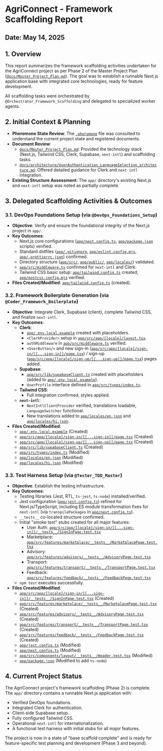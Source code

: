 # AgriConnect - Framework Scaffolding Report

## Date: May 14, 2025

## 1. Overview

This report summarizes the framework scaffolding activities undertaken for the AgriConnect project as per Phase 2 of the Master Project Plan ([`docs/Master_Project_Plan.md`](./docs/Master_Project_Plan.md)). The goal was to establish a runnable Next.js application base with integrated core technologies, ready for feature development.

All scaffolding tasks were orchestrated by `@Orchestrator_Framework_Scaffolding` and delegated to specialized worker agents.

## 2. Initial Context & Planning

*   **Pheromone State Review**: The [`.pheromone`](./.pheromone) file was consulted to understand the current project state and registered documents.
*   **Document Review**:
    *   [`docs/Master_Project_Plan.md`](./docs/Master_Project_Plan.md): Provided the technology stack (Next.js, Tailwind CSS, Clerk, Supabase, `next-intl`) and scaffolding tasks.
    *   [`docs/architecture/UserAuthentication_LanguageSelection_architecture.md`](./docs/architecture/UserAuthentication_LanguageSelection_architecture.md): Offered detailed guidance for Clerk and `next-intl` integration.
*   **Existing Structure Assessment**: The `app/` directory's existing Next.js and `next-intl` setup was noted as partially complete.

## 3. Delegated Scaffolding Activities & Outcomes

### 3.1. DevOps Foundations Setup (via `@DevOps_Foundations_Setup`)

*   **Objective**: Verify and ensure the foundational integrity of the Next.js project in `app/`.
*   **Key Outcomes**:
    *   Next.js core configurations ([`app/next.config.ts`](./app/next.config.ts), [`app/package.json`](./app/package.json) scripts) verified.
    *   Standard dotfiles ([`app/.gitignore`](./app/.gitignore), [`app/eslint.config.mjs`](./app/eslint.config.mjs), [`app/.prettierrc.json`](./app/.prettierrc.json)) confirmed.
    *   Directory structure ([`app/src/`](./app/src/), [`app/public/`](./app/public/), [`app/locales/`](./app/locales/)) validated.
    *   [`app/src/middleware.ts`](./app/src/middleware.ts) confirmed for `next-intl` and Clerk.
    *   Tailwind CSS basic setup: [`app/tailwind.config.ts`](./app/tailwind.config.ts) created, [`app/postcss.config.mjs`](./app/postcss.config.mjs) verified.
*   **Files Created/Modified**: [`app/tailwind.config.ts`](./app/tailwind.config.ts) (created).

### 3.2. Framework Boilerplate Generation (via `@Coder_Framework_Boilerplate`)

*   **Objective**: Integrate Clerk, Supabase (client), complete Tailwind CSS, and finalize `next-intl`.
*   **Key Outcomes**:
    *   **Clerk**:
        *   [`app/.env.local.example`](./app/.env.local.example) created with placeholders.
        *   `<ClerkProvider>` setup in [`app/src/app/[locale]/layout.tsx`](./app/src/app/[locale]/layout.tsx).
        *   `authMiddleware` in [`app/src/middleware.ts`](./app/src/middleware.ts) verified.
        *   `<UserButton/>` and new sign-in ([`app/src/app/[locale]/sign-in/[[...sign-in]]/page.tsx`](./app/src/app/[locale]/sign-in/[[...sign-in]]/page.tsx)) / sign-up ([`app/src/app/[locale]/sign-up/[[...sign-up]]/page.tsx`](./app/src/app/[locale]/sign-up/[[...sign-up]]/page.tsx)) pages added.
    *   **Supabase**:
        *   [`app/src/lib/supabaseClient.ts`](./app/src/lib/supabaseClient.ts) created with placeholders (added to [`app/.env.local.example`](./app/.env.local.example)).
        *   `UserProfile` interface defined in [`app/src/types/index.ts`](./app/src/types/index.ts).
    *   **Tailwind CSS**:
        *   Full integration confirmed, styles applied.
    *   **`next-intl`**:
        *   `NextIntlClientProvider` verified, translations loadable, `LanguageSwitcher` functional.
        *   New translations added to [`app/locales/en.json`](./app/locales/en.json) and [`app/locales/hi.json`](./app/locales/hi.json).
*   **Files Created/Modified**:
    *   [`app/.env.local.example`](./app/.env.local.example) (Created)
    *   [`app/src/app/[locale]/sign-in/[[...sign-in]]/page.tsx`](./app/src/app/[locale]/sign-in/[[...sign-in]]/page.tsx) (Created)
    *   [`app/src/app/[locale]/sign-up/[[...sign-up]]/page.tsx`](./app/src/app/[locale]/sign-up/[[...sign-up]]/page.tsx) (Created)
    *   [`app/src/lib/supabaseClient.ts`](./app/src/lib/supabaseClient.ts) (Created)
    *   [`app/src/types/index.ts`](./app/src/types/index.ts) (Modified)
    *   [`app/locales/en.json`](./app/locales/en.json) (Modified)
    *   [`app/locales/hi.json`](./app/locales/hi.json) (Modified)

### 3.3. Test Harness Setup (via `@Tester_TDD_Master`)

*   **Objective**: Establish the testing infrastructure.
*   **Key Outcomes**:
    *   Testing libraries (Jest, RTL, `ts-jest`, `ts-node`) installed/verified.
    *   Jest configuration ([`app/jest.config.ts`](./app/jest.config.ts)) refined for Next.js/TypeScript, including ES module transformation fixes for `next-intl` (via `transpilePackages` in [`app/next.config.ts`](./app/next.config.ts)).
    *   `__tests__` co-located structure confirmed.
    *   Initial "smoke test" stubs created for all major features:
        *   User Auth: [`app/src/app/[locale]/sign-in/[[...sign-in]]/__tests__/SignInPage.test.tsx`](./app/src/app/[locale]/sign-in/[[...sign-in]]/__tests__/SignInPage.test.tsx)
        *   Marketplace: [`app/src/features/marketplace/__tests__/MarketplacePage.test.tsx`](./app/src/features/marketplace/__tests__/MarketplacePage.test.tsx)
        *   Advisory: [`app/src/features/advisory/__tests__/AdvisoryPage.test.tsx`](./app/src/features/advisory/__tests__/AdvisoryPage.test.tsx)
        *   Transport: [`app/src/features/transport/__tests__/TransportPage.test.tsx`](./app/src/features/transport/__tests__/TransportPage.test.tsx)
        *   Feedback: [`app/src/features/feedback/__tests__/FeedbackPage.test.tsx`](./app/src/features/feedback/__tests__/FeedbackPage.test.tsx)
    *   `npm test` executes successfully.
*   **Files Created/Modified**:
    *   [`app/src/app/[locale]/sign-in/[[...sign-in]]/__tests__/SignInPage.test.tsx`](./app/src/app/[locale]/sign-in/[[...sign-in]]/__tests__/SignInPage.test.tsx) (Created)
    *   [`app/src/features/marketplace/__tests__/MarketplacePage.test.tsx`](./app/src/features/marketplace/__tests__/MarketplacePage.test.tsx) (Created)
    *   [`app/src/features/advisory/__tests__/AdvisoryPage.test.tsx`](./app/src/features/advisory/__tests__/AdvisoryPage.test.tsx) (Created)
    *   [`app/src/features/transport/__tests__/TransportPage.test.tsx`](./app/src/features/transport/__tests__/TransportPage.test.tsx) (Created)
    *   [`app/src/features/feedback/__tests__/FeedbackPage.test.tsx`](./app/src/features/feedback/__tests__/FeedbackPage.test.tsx) (Created)
    *   [`app/jest.config.ts`](./app/jest.config.ts) (Modified)
    *   [`app/next.config.ts`](./app/next.config.ts) (Modified)
    *   [`app/src/components/layout/__tests__/Header.test.tsx`](./app/src/components/layout/__tests__/Header.test.tsx) (Modified)
    *   [`app/package.json`](./app/package.json) (Modified to add `ts-node`)

## 4. Current Project Status

The AgriConnect project's framework scaffolding (Phase 2) is complete. The `app/` directory contains a runnable Next.js application with:
*   Verified DevOps foundations.
*   Integrated Clerk for authentication.
*   Client-side Supabase setup.
*   Fully configured Tailwind CSS.
*   Operational `next-intl` for internationalization.
*   A functional test harness with initial stubs for all major features.

The project is now in a state of "base scaffold complete" and is ready for feature-specific test planning and development (Phase 3 and beyond).